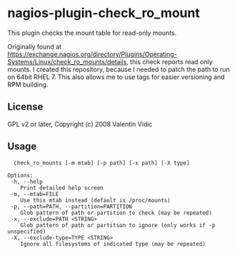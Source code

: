 # nagios-plugin-check_ro_mount
This plugin checks the mount table for read-only mounts.

Originally found at https://exchange.nagios.org/directory/Plugins/Operating-Systems/Linux/check_ro_mounts/details,
this check reports read only mounts. I created this repository, because I needed to patch the path to run on 64bit 
RHEL 7. This also allows me to use tags for easier versioning and RPM building. 

## License
GPL v2 or later, Copyright (c) 2008 Valentin Vidic

## Usage
```
  check_ro_mounts [-m mtab] [-p path] [-x path] [-X type]

Options:
 -h, --help
    Print detailed help screen
 -m, --mtab=FILE
    Use this mtab instead (default is /proc/mounts)
 -p, --path=PATH, --partition=PARTITION
    Glob pattern of path or partition to check (may be repeated)
 -x, --exclude=PATH <STRING>
    Glob pattern of path or partition to ignore (only works if -p unspecified)
 -X, --exclude-type=TYPE <STRING>
    Ignore all filesystems of indicated type (may be repeated)
```
